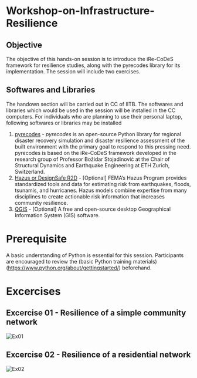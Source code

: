 # Workshop-on-Infrastructure-Resilience

## Objective
The objective of this hands-on session is to introduce the iRe-CoDeS framework for resilience studies, along with the pyrecodes library for its implementation. The session will include two exercises.

## Softwares and Libraries
The handown section will be carried out in CC of IITB. The softwares and libraries which would be used in the session will be installed in the CC computers. For individuals who are planning to use their personal laptop, following softwares or libraries may be installed

1. [pyrecodes](https://nikolablagojevic.github.io/pyrecodes/html/usage/what_is_pyrecodes.html) - _pyrecodes_ is an open-source Python library for regional disaster recovery simulation and disaster resilience assessment of the built environment with the primary goal to respond to this pressing need. pyrecodes is based on the iRe-CoDeS framework developed in the research group of Professor Božidar Stojadinović at the Chair of Structural Dynamics and Earthquake Engineering at ETH Zurich, Switzerland.
2. [Hazus or DesignSafe R2D](https://www.fema.gov/flood-maps/products-tools/hazus) - [Optional] FEMA’s Hazus Program provides standardized tools and data for estimating risk from earthquakes, floods, tsunamis, and hurricanes. Hazus models combine expertise from many disciplines to create actionable risk information that increases community resilience.
3. [QGIS](https://qgis.org/download/) - [Optional] A free and open-source desktop Geographical Information System (GIS) software.

# Prerequisite
A basic understanding of Python is essential for this session. Participants are encouraged to review the (basic Python training materials)(https://www.python.org/about/gettingstarted/)  beforehand.

# Excercises

## Excercise 01 - Resilience of a simple community network
![Ex01](https://nikolablagojevic.github.io/pyrecodes/html/_images/Example_1_Community.png)
## Excercise 02 - Resilience of a residential network
![Ex02](https://nikolablagojevic.github.io/pyrecodes/html/_images/example_5_recovery_animation.gif)
